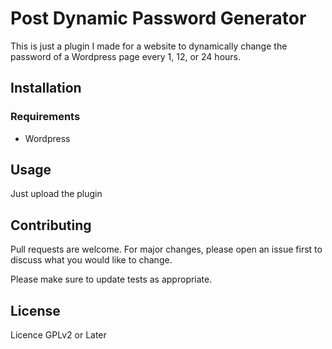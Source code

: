 # Post Dynamic Password Generator

This is just a plugin I made for a website to dynamically change the password of a Wordpress page every 1, 12, or 24 hours.

## Installation

### Requirements
* Wordpress 

## Usage
Just upload the plugin

## Contributing
Pull requests are welcome. For major changes, please open an issue first to discuss what you would like to change.

Please make sure to update tests as appropriate.

## License
Licence GPLv2 or Later